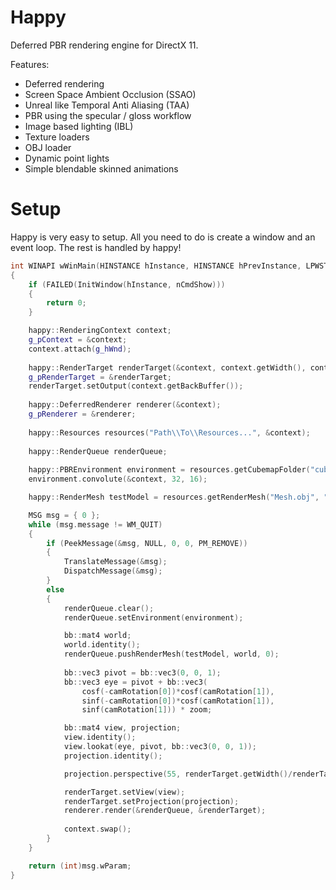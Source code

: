# Happy
Deferred PBR rendering engine for DirectX 11.

Features:
- Deferred rendering
- Screen Space Ambient Occlusion (SSAO)
- Unreal like Temporal Anti Aliasing (TAA)
- PBR using the specular / gloss workflow
- Image based lighting (IBL)
- Texture loaders
- OBJ loader
- Dynamic point lights
- Simple blendable skinned animations

# Setup
Happy is very easy to setup. All you need to do is create a window and an event loop. The rest is handled by happy!
```C++
int WINAPI wWinMain(HINSTANCE hInstance, HINSTANCE hPrevInstance, LPWSTR lpCmdLine, int nCmdShow)
{
	if (FAILED(InitWindow(hInstance, nCmdShow)))
	{
		return 0;
	}

	happy::RenderingContext context;
	g_pContext = &context;
	context.attach(g_hWnd);
	
	happy::RenderTarget renderTarget(&context, context.getWidth(), context.getHeight(), true);
	g_pRenderTarget = &renderTarget;
	renderTarget.setOutput(context.getBackBuffer());
	
	happy::DeferredRenderer renderer(&context);
	g_pRenderer = &renderer;
	
	happy::Resources resources("Path\\To\\Resources...", &context);
	
	happy::RenderQueue renderQueue;
	
	happy::PBREnvironment environment = resources.getCubemapFolder("cubemap", "jpg");
	environment.convolute(&context, 32, 16);	

	happy::RenderMesh testModel = resources.getRenderMesh("Mesh.obj", "Textures.texdef");

	MSG msg = { 0 };
	while (msg.message != WM_QUIT)
	{
		if (PeekMessage(&msg, NULL, 0, 0, PM_REMOVE))
		{
			TranslateMessage(&msg);
			DispatchMessage(&msg);
		}
		else
		{
			renderQueue.clear();
			renderQueue.setEnvironment(environment);

			bb::mat4 world;
			world.identity();
			renderQueue.pushRenderMesh(testModel, world, 0);
			
			bb::vec3 pivot = bb::vec3(0, 0, 1);
			bb::vec3 eye = pivot + bb::vec3(
				cosf(-camRotation[0])*cosf(camRotation[1]),
				sinf(-camRotation[0])*cosf(camRotation[1]),
				sinf(camRotation[1])) * zoom;

			bb::mat4 view, projection;
			view.identity();
			view.lookat(eye, pivot, bb::vec3(0, 0, 1));
			projection.identity();

			projection.perspective(55, renderTarget.getWidth()/renderTarget.getHeight(), .1f, 100.0f);

			renderTarget.setView(view);
			renderTarget.setProjection(projection);
			renderer.render(&renderQueue, &renderTarget);
			
			context.swap();
		}
	}

	return (int)msg.wParam;
}
```
